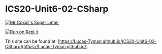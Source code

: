 # ICS20-Unit6-02-CSharp

[![Mr Coxall's Super Linter](https://github.com/Lucas-Tyman/ICS20-Unit6-02-CSharp/workflows/Mr%20Coxall's%20Super%20Linter/badge.svg)](https://github.com/Lucas-Tyman/ICS20-Unit6-02-CSharp/actions)

[![Run on Repl.it](https://repl.it/badge/github/Lucas-Tyman/ICS20-Unit6-02-CSharp)](https://repl.it/github/Lucas-Tyman/ICS20-Unit6-02-CSharp)

This site can be found at: [https://Lucas-Tyman.github.io/ICS20-Unit6-02-CSharp](https://Lucas-Tyman.github.io/<ICS20-Unit6-02-CSharp>)
